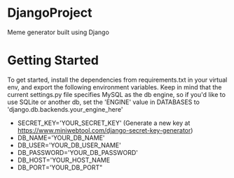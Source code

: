 # DjangoProject
Meme generator built using Django    

# Getting Started
To get started, install the dependencies from requirements.txt in your virtual env, and export the following environment variables. Keep in mind that the current settings.py file specifies MySQL as the db engine, so if you'd like to use SQLite or another db, set the 'ENGINE' value in DATABASES to 'django.db.backends.your_engine_here'

- SECRET_KEY='YOUR_SECRET_KEY' (Generate a new key at https://www.miniwebtool.com/django-secret-key-generator)
- DB_NAME='YOUR_DB_NAME'
- DB_USER='YOUR_DB_USER_NAME'
- DB_PASSWORD='YOUR_DB_PASSWORD'
- DB_HOST='YOUR_HOST_NAME
- DB_PORT='YOUR_DB_PORT"
